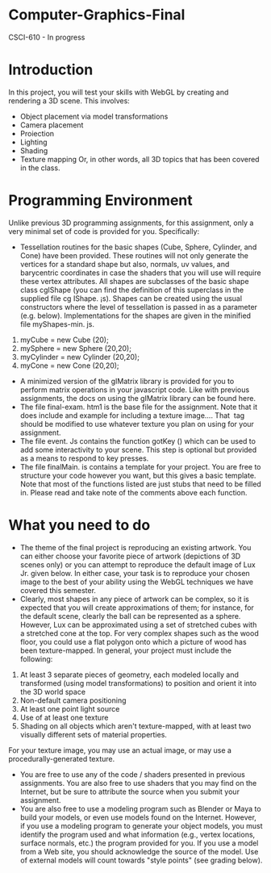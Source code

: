 # Computer-Graphics-Final
CSCI-610 - In progress

# Introduction
In this project, you will test your skills with WebGL by creating and rendering a 3D scene. This involves:
* Object placement via model transformations
* Camera placement
* Proiection
* Lighting
* Shading
* Texture mapping
Or, in other words, all 3D topics that has been covered in the class.

# Programming Environment

Unlike previous 3D programming assignments, for this assignment, only a very minimal set of code is provided for you. Specifically:
* Tessellation routines for the basic shapes (Cube, Sphere, Cylinder, and Cone) have been provided. These routines will not only generate the vertices for a standard shape but also, normals, uv values, and barycentric coordinates in case the shaders that you will use will require these vertex attributes. All shapes are subclasses of the basic shape class cgIShape (you can find the definition of this superclass in the supplied file cg IShape. ¡s). Shapes can be created using the usual constructors where the level of tessellation is passed in as a parameter (e.g. below). Implementations for the shapes are given in the minified file myShapes-min. js. 

1. myCube = new Cube (20); 
2. mySphere = new Sphere (20,20); 
3. myCylinder = new Cylinder (20,20); 
4. myCone = new Cone (20,20); 

* A minimized version of the gIMatrix library is provided for you to perform matrix operations in your javascript code. Like with previous assignments, the docs on using the gIMatrix library can be found here.
* The file final-exam. htm1 is the base file for the assignment. Note that it does include and example for including a texture image.... That <img> tag should be modified to use whatever texture you plan on using for your assignment.
* The file event. Js contains the function gotKey () which can be used to add some interactivity to your scene. This step is optional but provided as a means to respond to key presses.
* The file finalMain. is contains a template for your project. You are free to structure your code however you want, but this gives a basic template. Note that most of the functions listed are just stubs that need to be filled in. Please read and take note of the comments above each function.

# What you need to do

* The theme of the final project is reproducing an existing artwork. You can either choose your favorite piece of artwork (depictions of 3D scenes only) or you can attempt to reproduce the default image of Lux Jr. given below. In either case, your task is to reproduce your chosen image to the best of your ability using the WebGL techniques we have covered this semester.
* Clearly, most shapes in any piece of artwork can be complex, so it is expected that you will create approximations of them; for instance, for the default scene, clearly the ball can be represented as a sphere. However, Lux can be approximated using a set of stretched cubes with a stretched cone at the top. For very complex shapes such as the wood floor, you could use a flat polygon onto which a picture of wood has been texture-mapped.
In general, your project must include the following:
1. At least 3 separate pieces of geometry, each modeled locally and transformed (using model transformations) to position and orient it into the 3D world space
2.  Non-default camera positioning
3. At least one point light source
4. Use of at least one texture
5. Shading on all objects which aren't texture-mapped, with at least two visually different sets of material properties.

For your texture image, you may use an actual image, or may use a procedurally-generated texture.
* You are free to use any of the code / shaders presented in previous assignments. You are also free to use shaders that you may find on the Internet, but be sure to attribute the source when you submit your assignment.
* You are also free to use a modeling program such as Blender or Maya to build your models, or even use models found on the Internet. However, if you use a modeling program to generate your object models, you must identify the program used and what information (e.g., vertex locations, surface normals, etc.) the program provided for you. If you use a model from a Web site, you should acknowledge the source of the model. Use of external models will count towards "style points" (see grading below).
